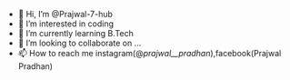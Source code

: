 - 👋 Hi, I’m @Prajwal-7-hub
- 👀 I’m interested in coding
- 🌱 I’m currently learning B.Tech
- 💞️ I’m looking to collaborate on ...
- 📫 How to reach me instagram(@_prajwal__pradhan_),facebook(Prajwal Pradhan)

<!---
Prajwal-7-hub/Prajwal-7-hub is a ✨ special ✨ repository because its `README.md` (this file) appears on your GitHub profile.
You can click the Preview link to take a look at your changes.
--->
